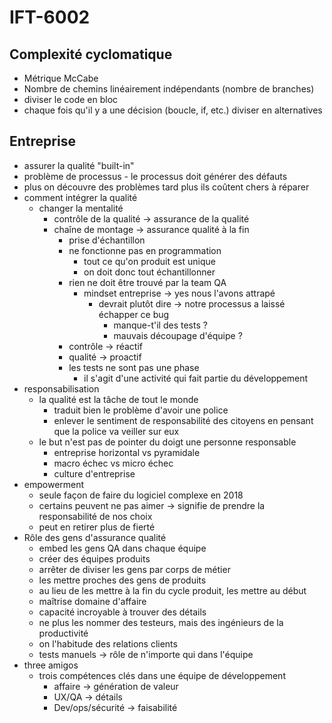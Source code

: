 # IFT-6002

## Complexité cyclomatique
- Métrique McCabe
- Nombre de chemins linéairement indépendants (nombre de branches)
- diviser le code en bloc
- chaque fois qu'il y a une décision (boucle, if, etc.) diviser en alternatives

## Entreprise
- assurer la qualité "built-in"
- problème de processus - le processus doit générer des défauts
- plus on découvre des problèmes tard plus ils coûtent chers à réparer
- comment intégrer la qualité
    - changer la mentalité
        - contrôle de la qualité -> assurance de la qualité
        - chaîne de montage -> assurance qualité à la fin
            - prise d'échantillon
            - ne fonctionne pas en programmation
                - tout ce qu'on produit est unique
                - on doit donc tout échantillonner
            - rien ne doit être trouvé par la team QA
                - mindset entreprise -> yes nous l'avons attrapé
                    - devrait plutôt dire -> notre processus a laissé échapper ce bug
                        - manque-t'il des tests ?
                        - mauvais découpage d'équipe ?
            - contrôle -> réactif
            - qualité -> proactif
            - les tests ne sont pas une phase
                - il s'agit d'une activité qui fait partie du développement
- responsabilisation
    - la qualité est la tâche de tout le monde
        - traduit bien le problème d'avoir une police
        - enlever le sentiment de responsabilité des citoyens en pensant que la police va veiller sur eux
    - le but n'est pas de pointer du doigt une personne responsable
        - entreprise horizontal vs pyramidale
        - macro échec vs micro échec
        - culture d'entreprise
- empowerment
    - seule façon de faire du logiciel complexe en 2018
    - certains peuvent ne pas aimer -> signifie de prendre la responsabilité de nos choix
    - peut en retirer plus de fierté
- Rôle des gens d'assurance qualité
    - embed les gens QA dans chaque équipe
    - créer des équipes produits
    - arrêter de diviser les gens par corps de métier
    - les mettre proches des gens de produits
    - au lieu de les mettre à la fin du cycle produit, les mettre au début
    - maîtrise domaine d'affaire
    - capacité incroyable à trouver des détails
    - ne plus les nommer des testeurs, mais des ingénieurs de la productivité
    - on l'habitude des relations clients
    - tests manuels -> rôle de n'importe qui dans l'équipe
- three amigos
    - trois compétences clés dans une équipe de développement
        - affaire -> génération de valeur
        - UX/QA -> détails
        - Dev/ops/sécurité -> faisabilité
